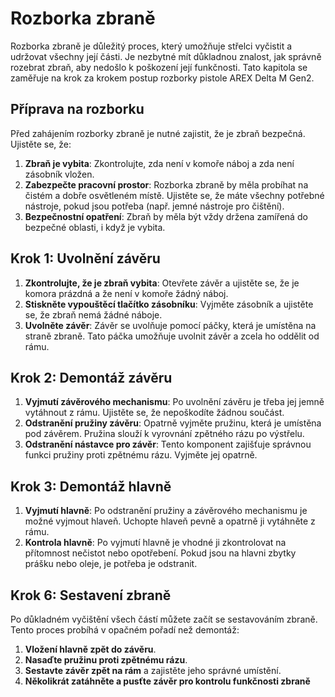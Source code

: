 # Rozborka zbraně

Rozborka zbraně je důležitý proces, který umožňuje střelci vyčistit a udržovat všechny její části. Je nezbytné mít důkladnou znalost, jak správně rozebrat zbraň, aby nedošlo k poškození její funkčnosti. Tato kapitola se zaměřuje na krok za krokem postup rozborky pistole AREX Delta M Gen2.

## Příprava na rozborku

Před zahájením rozborky zbraně je nutné zajistit, že je zbraň bezpečná. Ujistěte se, že:

1. **Zbraň je vybita**: Zkontrolujte, zda není v komoře náboj a zda není zásobník vložen.
2. **Zabezpečte pracovní prostor**: Rozborka zbraně by měla probíhat na čistém a dobře osvětleném místě. Ujistěte se, že máte všechny potřebné nástroje, pokud jsou potřeba (např. jemné nástroje pro čištění).
3. **Bezpečnostní opatření**: Zbraň by měla být vždy držena zamířená do bezpečné oblasti, i když je vybita.

## Krok 1: Uvolnění závěru

1. **Zkontrolujte, že je zbraň vybita**: Otevřete závěr a ujistěte se, že je komora prázdná a že není v komoře žádný náboj.
2. **Stiskněte vypouštěcí tlačítko zásobníku**: Vyjměte zásobník a ujistěte se, že zbraň nemá žádné náboje.
3. **Uvolněte závěr**: Závěr se uvolňuje pomocí páčky, která je umístěna na straně zbraně. Tato páčka umožňuje uvolnit závěr a zcela ho oddělit od rámu.

## Krok 2: Demontáž závěru

1. **Vyjmutí závěrového mechanismu**: Po uvolnění závěru je třeba jej jemně vytáhnout z rámu. Ujistěte se, že nepoškodíte žádnou součást.
2. **Odstranění pružiny závěru**: Opatrně vyjměte pružinu, která je umístěna pod závěrem. Pružina slouží k vyrovnání zpětného rázu po výstřelu.
3. **Odstranění nástavce pro závěr**: Tento komponent zajišťuje správnou funkci pružiny proti zpětnému rázu. Vyjměte jej opatrně.

## Krok 3: Demontáž hlavně

1. **Vyjmutí hlavně**: Po odstranění pružiny a závěrového mechanismu je možné vyjmout hlaveň. Uchopte hlaveň pevně a opatrně ji vytáhněte z rámu.
2. **Kontrola hlavně**: Po vyjmutí hlavně je vhodné ji zkontrolovat na přítomnost nečistot nebo opotřebení. Pokud jsou na hlavni zbytky prášku nebo oleje, je potřeba je odstranit.

## Krok 6: Sestavení zbraně

Po důkladném vyčištění všech částí můžete začít se sestavováním zbraně. Tento proces probíhá v opačném pořadí než demontáž:

1. **Vložení hlavně zpět do závěru**.
2. **Nasaďte pružinu proti zpětnému rázu**.
3. **Sestavte závěr zpět na rám** a zajistěte jeho správné umístění.
4. **Několikrát zatáhněte a pusťte závěr pro kontrolu funkčnosti zbraně**

